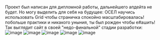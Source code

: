 Проект был написан для дипломной работы, дальнейшего апдейта не будет. Но могу выделить для себя на будущее: ОСЕЛ научись использовать Grid чтобы страничка спокойно масштабировалась! побольше практики и никакого уныния, ты был рожден чтобы е#ашить!
Так выглядит сайт в своей "недо-финальной" стадии разработки:
![image](https://github.com/pifray2/mini-blog/assets/100876117/11e0578a-306f-4498-a58b-0f8166d7d359)
![image](https://github.com/pifray2/mini-blog/assets/100876117/16f44079-095d-48c2-b11a-5a1d38c85d28)
![image](https://github.com/pifray2/mini-blog/assets/100876117/3f41775a-1d32-48cc-a85b-f7b2923d6273)
![image](https://github.com/pifray2/mini-blog/assets/100876117/fa73dfe9-4717-47bc-9d64-5b4f1731dc9f)
![image](https://github.com/pifray2/mini-blog/assets/100876117/dad35c68-c51c-459a-8c33-420545ea9b7b)
